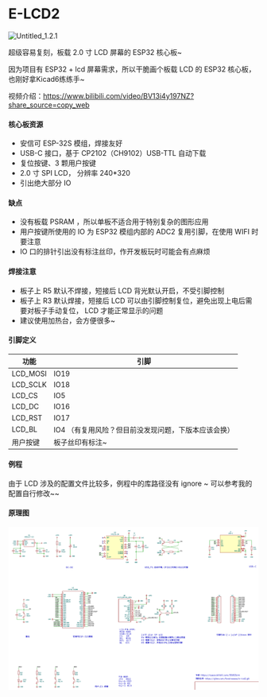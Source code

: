 # E-LCD2

![Untitled_1.2.1](README.assets/Untitled_1.2.1.png)

超级容易复刻，板载 2.0 寸 LCD 屏幕的 ESP32 核心板~

因为项目有 ESP32 + lcd 屏幕需求，所以干脆画个板载 LCD 的 ESP32 核心板，也刚好拿Kicad6练练手~

视频介绍：https://www.bilibili.com/video/BV13i4y197NZ?share_source=copy_web

#### 核心板资源

- 安信可 ESP-32S 模组，焊接友好
- USB-C 接口，基于 CP2102（CH9102）USB-TTL 自动下载
- 复位按键、3 颗用户按键
- 2.0 寸 SPI LCD， 分辨率 240*320
- 引出绝大部分 IO

#### 缺点

- 没有板载 PSRAM ，所以单板不适合用于特别复杂的图形应用
- 用户按键所使用的 IO 为 ESP32 模组内部的 ADC2 复用引脚，在使用 WIFI 时要注意
- IO 口的排针引出没有标注丝印，作开发板玩时可能会有点麻烦 

#### 焊接注意

- 板子上 R5 默认不焊接，短接后 LCD 背光默认开启，不受引脚控制
- 板子上 R3 默认焊接，短接后 LCD 可以由引脚控制复位，避免出现上电后需要对板子手动复位， LCD 才能正常显示的问题
- 建议使用加热台，会方便很多~

#### 引脚定义

| 功能     | 引脚                                                 |
| -------- | ---------------------------------------------------- |
| LCD_MOSI | IO19                                                 |
| LCD_SCLK | IO18                                                 |
| LCD_CS   | IO5                                                  |
| LCD_DC   | IO16                                                 |
| LCD_RST  | IO17                                                 |
| LCD_BL   | IO4 （有复用风险？但目前没发现问题，下版本应该会换） |
| 用户按键 | 板子丝印有标注~                                      |

#### 例程

由于 LCD 涉及的配置文件比较多，例程中的库路径没有 ignore ~ 可以参考我的配置自行修改~~

#### 原理图

![sch](README.assets/sch.jpg)

